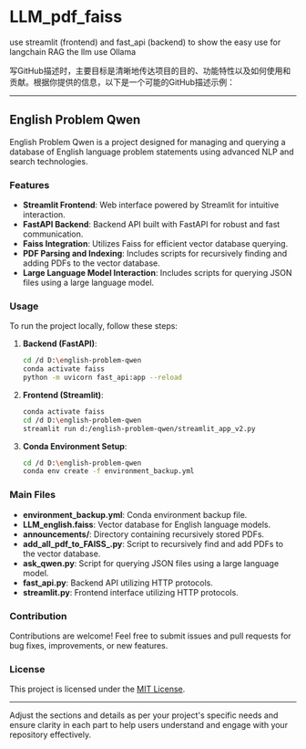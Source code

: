# LLM_pdf_faiss
use streamlit (frontend) and fast_api (backend) to show the easy use for langchain RAG
the llm use Ollama

写GitHub描述时，主要目标是清晰地传达项目的目的、功能特性以及如何使用和贡献。根据你提供的信息，以下是一个可能的GitHub描述示例：

---

## English Problem Qwen

English Problem Qwen is a project designed for managing and querying a database of English language problem statements using advanced NLP and search technologies.

### Features
- **Streamlit Frontend**: Web interface powered by Streamlit for intuitive interaction.
- **FastAPI Backend**: Backend API built with FastAPI for robust and fast communication.
- **Faiss Integration**: Utilizes Faiss for efficient vector database querying.
- **PDF Parsing and Indexing**: Includes scripts for recursively finding and adding PDFs to the vector database.
- **Large Language Model Interaction**: Includes scripts for querying JSON files using a large language model.

### Usage
To run the project locally, follow these steps:

1. **Backend (FastAPI)**:
   ```bash
   cd /d D:\english-problem-qwen
   conda activate faiss
   python -m uvicorn fast_api:app --reload
   ```

2. **Frontend (Streamlit)**:
   ```bash
   conda activate faiss
   cd /d D:\english-problem-qwen
   streamlit run d:/english-problem-qwen/streamlit_app_v2.py
   ```

3. **Conda Environment Setup**:
   ```bash
   cd /d D:\english-problem-qwen
   conda env create -f environment_backup.yml
   ```

### Main Files
- **environment_backup.yml**: Conda environment backup file.
- **LLM_english.faiss**: Vector database for English language models.
- **announcements/**: Directory containing recursively stored PDFs.
- **add_all_pdf_to_FAISS_.py**: Script to recursively find and add PDFs to the vector database.
- **ask_qwen.py**: Script for querying JSON files using a large language model.
- **fast_api.py**: Backend API utilizing HTTP protocols.
- **streamlit.py**: Frontend interface utilizing HTTP protocols.

### Contribution
Contributions are welcome! Feel free to submit issues and pull requests for bug fixes, improvements, or new features.

### License
This project is licensed under the [MIT License](link-to-license).

---

Adjust the sections and details as per your project's specific needs and ensure clarity in each part to help users understand and engage with your repository effectively.
